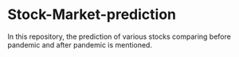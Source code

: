 # Stock-Market-prediction
In this repository, the prediction of various stocks comparing before pandemic and after pandemic is mentioned. 
